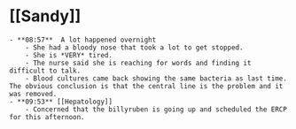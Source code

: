 # [[Sandy]]
	- **08:57**  A lot happened overnight
		- She had a bloody nose that took a lot to get stopped.
		- She is *VERY* tired.
		- The nurse said she is reaching for words and finding it difficult to talk.
		- Blood cultures came back showing the same bacteria as last time.  The obvious conclusion is that the central line is the problem and it was removed.
	- **09:53** [[Hepatology]]
		- Concerned that the billyruben is going up and scheduled the ERCP for this afternoon.